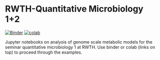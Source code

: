 # RWTH-Quantitative Microbiology 1+2

[![Binder](https://mybinder.org/badge_logo.svg)](https://mybinder.org/v2/gh/uliebal/RWTH-QMB1/master) [![colab](https://colab.research.google.com/assets/colab-badge.svg)](https://colab.research.google.com/github/uliebal/RWTH-QMB1/blob/master/2001_GSMM_cobrapy_QuantMiBi.ipynb)

Jupyter notebooks on analysis of genome scale metabolic models for the seminar quantitative microbiology 1 at RWTH. Use binder or colab (links on top) to proceed through the examples.
